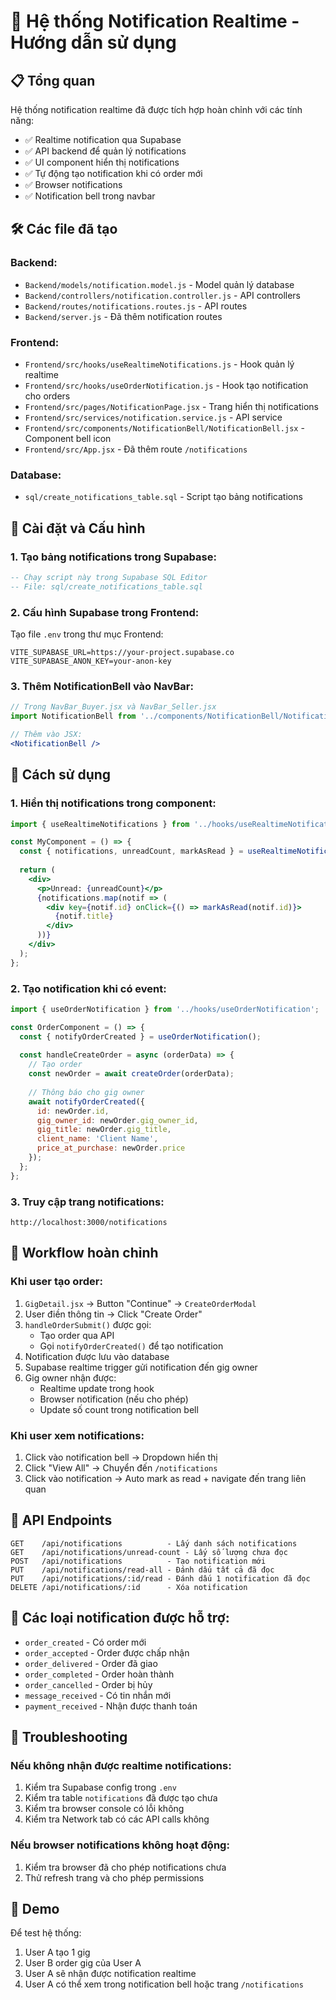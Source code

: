 # 🔔 Hệ thống Notification Realtime - Hướng dẫn sử dụng

## 📋 Tổng quan
Hệ thống notification realtime đã được tích hợp hoàn chỉnh với các tính năng:
- ✅ Realtime notification qua Supabase
- ✅ API backend để quản lý notifications
- ✅ UI component hiển thị notifications
- ✅ Tự động tạo notification khi có order mới
- ✅ Browser notifications
- ✅ Notification bell trong navbar

## 🛠️ Các file đã tạo

### Backend:
- `Backend/models/notification.model.js` - Model quản lý database
- `Backend/controllers/notification.controller.js` - API controllers
- `Backend/routes/notifications.routes.js` - API routes
- `Backend/server.js` - Đã thêm notification routes

### Frontend:
- `Frontend/src/hooks/useRealtimeNotifications.js` - Hook quản lý realtime
- `Frontend/src/hooks/useOrderNotification.js` - Hook tạo notification cho orders
- `Frontend/src/pages/NotificationPage.jsx` - Trang hiển thị notifications
- `Frontend/src/services/notification.service.js` - API service
- `Frontend/src/components/NotificationBell/NotificationBell.jsx` - Component bell icon
- `Frontend/src/App.jsx` - Đã thêm route `/notifications`

### Database:
- `sql/create_notifications_table.sql` - Script tạo bảng notifications

## 🔧 Cài đặt và Cấu hình

### 1. Tạo bảng notifications trong Supabase:
```sql
-- Chạy script này trong Supabase SQL Editor
-- File: sql/create_notifications_table.sql
```

### 2. Cấu hình Supabase trong Frontend:
Tạo file `.env` trong thư mục Frontend:
```env
VITE_SUPABASE_URL=https://your-project.supabase.co
VITE_SUPABASE_ANON_KEY=your-anon-key
```

### 3. Thêm NotificationBell vào NavBar:
```jsx
// Trong NavBar_Buyer.jsx và NavBar_Seller.jsx
import NotificationBell from '../components/NotificationBell/NotificationBell';

// Thêm vào JSX:
<NotificationBell />
```

## 📖 Cách sử dụng

### 1. Hiển thị notifications trong component:
```jsx
import { useRealtimeNotifications } from '../hooks/useRealtimeNotifications';

const MyComponent = () => {
  const { notifications, unreadCount, markAsRead } = useRealtimeNotifications(userId);
  
  return (
    <div>
      <p>Unread: {unreadCount}</p>
      {notifications.map(notif => (
        <div key={notif.id} onClick={() => markAsRead(notif.id)}>
          {notif.title}
        </div>
      ))}
    </div>
  );
};
```

### 2. Tạo notification khi có event:
```jsx
import { useOrderNotification } from '../hooks/useOrderNotification';

const OrderComponent = () => {
  const { notifyOrderCreated } = useOrderNotification();
  
  const handleCreateOrder = async (orderData) => {
    // Tạo order
    const newOrder = await createOrder(orderData);
    
    // Thông báo cho gig owner
    await notifyOrderCreated({
      id: newOrder.id,
      gig_owner_id: newOrder.gig_owner_id,
      gig_title: newOrder.gig_title,
      client_name: 'Client Name',
      price_at_purchase: newOrder.price
    });
  };
};
```

### 3. Truy cập trang notifications:
```
http://localhost:3000/notifications
```

## 🎯 Workflow hoàn chỉnh

### Khi user tạo order:
1. `GigDetail.jsx` → Button "Continue" → `CreateOrderModal`
2. User điền thông tin → Click "Create Order"
3. `handleOrderSubmit()` được gọi:
   - Tạo order qua API
   - Gọi `notifyOrderCreated()` để tạo notification
4. Notification được lưu vào database
5. Supabase realtime trigger gửi notification đến gig owner
6. Gig owner nhận được:
   - Realtime update trong hook
   - Browser notification (nếu cho phép)
   - Update số count trong notification bell

### Khi user xem notifications:
1. Click vào notification bell → Dropdown hiển thị
2. Click "View All" → Chuyển đến `/notifications`
3. Click vào notification → Auto mark as read + navigate đến trang liên quan

## 🔗 API Endpoints

```
GET    /api/notifications          - Lấy danh sách notifications
GET    /api/notifications/unread-count - Lấy số lượng chưa đọc
POST   /api/notifications          - Tạo notification mới
PUT    /api/notifications/read-all - Đánh dấu tất cả đã đọc
PUT    /api/notifications/:id/read - Đánh dấu 1 notification đã đọc
DELETE /api/notifications/:id      - Xóa notification
```

## 🎨 Các loại notification được hỗ trợ:

- `order_created` - Có order mới
- `order_accepted` - Order được chấp nhận
- `order_delivered` - Order đã giao
- `order_completed` - Order hoàn thành
- `order_cancelled` - Order bị hủy
- `message_received` - Có tin nhắn mới
- `payment_received` - Nhận được thanh toán

## 🐛 Troubleshooting

### Nếu không nhận được realtime notifications:
1. Kiểm tra Supabase config trong `.env`
2. Kiểm tra table `notifications` đã được tạo chưa
3. Kiểm tra browser console có lỗi không
4. Kiểm tra Network tab có các API calls không

### Nếu browser notifications không hoạt động:
1. Kiểm tra browser đã cho phép notifications chưa
2. Thử refresh trang và cho phép permissions

## 🎉 Demo
Để test hệ thống:
1. User A tạo 1 gig
2. User B order gig của User A
3. User A sẽ nhận được notification realtime
4. User A có thể xem trong notification bell hoặc trang `/notifications`
